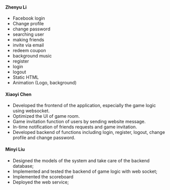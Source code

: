 #### Zhenyu Li
- Facebook login
- Change profile
- change password
- searching user
- making friends
- invite via email
- redeem coupon
- background music
- register
- login
- logout
- Static HTML
- Animation (Logo, background)

#### Xiaoyi Chen
 - Developed the frontend of the application, especially the game logic using websocket.
 - Optimized the UI of game room.
 - Game invitation function of users by sending website message.
 - In-time notification of friends requests and game invitation.
 - Developed backend of functions including login, register, logout, change profile and change password.

#### Minyi Liu
 - Designed the models of the system and take care of the backend database;
 - Implemented and tested the backend of game logic with web socket;
 - Implemented the scoreboard 
 - Deployed the web service;
